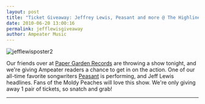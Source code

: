 ```yaml
---
layout: post
title: "Ticket Giveaway: Jeffrey Lewis, Peasant and more @ The Highline Ballroom"
date: 2010-06-20 13:00:16
permalink: jefflewisgiveaway
author: Ampeater Music
---
```

![](http://ampeatermusic.com/wp-content/uploads/2010/06/jefflewisposter2.jpg "jefflewisposter2")

<!-- more -->

Our friends over at [Paper Garden Records](http://www.papergardenrecords.com/) are throwing a show tonight, and we're giving Ampeater readers a chance to get in on the action. One of our all-time favorite songwriters [Peasant](http://ampeatermusic.com/aem071) is performing, and Jeff Lewis headlines. Fans of the Moldy Peaches will love this show. We're only giving away 1 pair of tickets, so snatch and grab!

---

